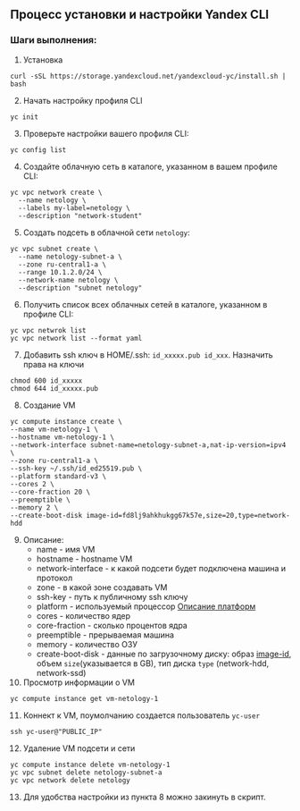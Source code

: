 ## Процесс установки и настройки Yandex CLI 
### Шаги выполнения:
1. Установка
```
curl -sSL https://storage.yandexcloud.net/yandexcloud-yc/install.sh | bash
```
2. Начать настройку профиля CLI
```
yc init
```
3. Проверьте настройки вашего профиля CLI:
```
yc config list
```
4. Создайте облачную сеть в каталоге, указанном в вашем профиле CLI:
```
yc vpc network create \
  --name netology \
  --labels my-label=netology \
  --description "network-student"
  ```
5. Создать подсеть в облачной сети `netology`:
```
yc vpc subnet create \
  --name netology-subnet-a \
  --zone ru-central1-a \
  --range 10.1.2.0/24 \
  --network-name netology \
  --description "subnet netology"
  ```
6. Получить список всех облачных сетей в каталоге, указанном в профиле CLI: 
  ```
  yc vpc netwrok list
  yc vpc network list --format yaml
  ```
7. Добавить ssh ключ в HOME/.ssh: `id_xxxxx.pub id_xxx`. Назначить права на ключи 
  ```
  chmod 600 id_xxxxx
  chmod 644 id_xxxxx.pub
  ```
8. Создание VM
  ```
  yc compute instance create \
  --name vm-netology-1 \
  --hostname vm-netology-1 \
  --network-interface subnet-name=netology-subnet-a,nat-ip-version=ipv4 \
  --zone ru-central1-a \
  --ssh-key ~/.ssh/id_ed25519.pub \
  --platform standard-v3 \
  --cores 2 \
  --core-fraction 20 \
  --preemptible \
  --memory 2 \
  --create-boot-disk image-id=fd8lj9ahkhukgg67k57e,size=20,type=network-hdd
  ```
9. Описание:
      - name - имя VM
      - hostname - hostname VM
      - network-interface - к какой подсети будет подключена машина и протокол
      - zone - в какой зоне создавать VM
      - ssh-key - путь к публичному ssh ключу
      - platform - используемый процессор [Описание платформ](https://yandex.cloud/ru/docs/compute/concepts/vm-platforms)
      - cores  - количество ядер
      - core-fraction - сколько процентов ядра
      - preemptible - прерываемая машина
      - memory - количество ОЗУ
      - create-boot-disk - данные по загрузочному диску: образ [image-id](https://yandex.cloud/ru/marketplace/products/yc/ubuntu-20-04-lts), объем `size`(указывается в GB), тип диска `type` (network-hdd, network-ssd)
10. Просмотр информации о VM
  ```
  yc compute instance get vm-netology-1
  ```
11. Коннект к VM, поумолчанию создается пользователь `yc-user`
  ```
  ssh yc-user@"PUBLIC_IP"
  ```
12. Удаление VM подсети и сети
  ```
  yc compute instance delete vm-netology-1
  yc vpc subnet delete netology-subnet-a
  yc vpc network delete netology
  ```
13. Для удобства настройки из пункта 8 можно закинуть в скрипт. 
